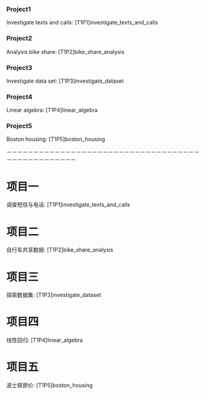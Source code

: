 ### Project1
Investigate texts and calls:
[T1P1]investigate_texts_and_calls

### Project2
Analysis bike share:
[T1P2]bike_share_analysis

### Project3
Investigate data set:
[T1P3]investigate_dataset

### Project4
Linear algebra:
[T1P4]linear_algebra

### Project5
Boston housing:
[T1P5]boston_housing

－－－－－－－－－－－－－－－－－－－－－－－－－－－－－－－－－－－－－－－－－－－－－－－－－

# 项目一
调查短信与电话:
[T1P1]investigate_texts_and_calls

# 项目二
自行车共享数据:
[T1P2]bike_share_analysis

# 项目三
探索数据集:
[T1P3]investigate_dataset

# 项目四
线性回归:
[T1P4]linear_algebra

# 项目五
波士顿房价:
[T1P5]boston_housing

